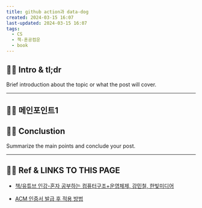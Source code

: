 ```yaml
---
title: github action과 data-dog
created: 2024-03-15 16:07
last-updated: 2024-03-15 16:07
tags:
  - CS
  - 책-혼공컴운
  - book
---
```


## 👯‍♂️ Intro & tl;dr

Brief introduction about the topic or what the post will cover.

--- 

## 👯‍♂️ 메인포인트1

## 👯‍♂️ Conclustion

Summarize the main points and conclude your post.

--- 

## 👯‍♂️ Ref & LINKS TO THIS PAGE

-  [책/유튜브 인강-혼자 공부하는 컴퓨터구조+운영체제, 강민철, 한빛미디어](https://www.youtube.com/watch?v=kFWP6sFKyp0&list=PLYH7OjNUOWLUz15j4Q9M6INxK5J3-59GC)

- [ACM 인증서 발급 후 적용 방법](https://support.bespinglobal.com/ko/support/solutions/articles/73000544834--aws-acm-%EC%9D%B8%EC%A6%9D%EC%84%9C-%EB%B0%9C%EA%B8%89-%ED%9B%84-%EC%A0%81%EC%9A%A9-%EB%B0%A9%EB%B2%95-)

